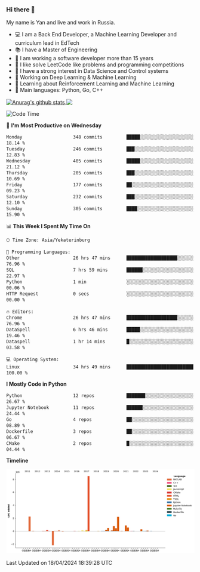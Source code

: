 ### Hi there 👋

My name is Yan and live and work in Russia.

- 💻 I am a Back End Developer, a Machine Learning Developer and curriculum lead in EdTech
- 📚 I have a Master of Engineering
- 🤔 I am working a software developer more than 15 years
- 🌱 I like solve LeetCode like problems and programming competitions
- 📝 I have a strong interest in Data Science and Control systems
- 🔭 Working on Deep Learning & Machine Learning
- 🌱 Learning about Reinforcement Learning and Machine Learning
- 🌟 Main languages: Python, Go, C++

<!--


**yanchick/yanchick** is a ✨ _special_ ✨ repository because its `README.md` (this file) appears on your GitHub profile.

Here are some ideas to get you started:

- I am a self taught Full Stack Developer and a Machine Learning Developer
- 🌱 I’m currently learning ...
- 👯 I’m looking to collaborate on ...
- 🤔 I’m looking for help with ...
- 💬 Ask me about ...
- 📫 How to reach me: ...
- 😄 Pronouns: ...
- ⚡ Fun fact: ...

-->


<a href="https://github.com/anuraghazra/github-readme-stats">
    <img align="center" src="https://github-readme-stats.vercel.app/api?username=yanchick&count_private=true" alt="Anurag's github stats" />
</a>
<a href="https://github.com/anuraghazra/github-readme-stats">
    <img align="center" src="https://github-readme-stats.vercel.app/api/top-langs/?username=yanchick&hide=javascript,html,CSS" />
</a>

<!--START_SECTION:waka-->
![Code Time](http://img.shields.io/badge/Code%20Time-1%2C785%20hrs%2045%20mins-blue)

📅 **I'm Most Productive on Wednesday** 

```text
Monday                   348 commits         █████░░░░░░░░░░░░░░░░░░░░   18.14 % 
Tuesday                  246 commits         ███░░░░░░░░░░░░░░░░░░░░░░   12.83 % 
Wednesday                405 commits         █████░░░░░░░░░░░░░░░░░░░░   21.12 % 
Thursday                 205 commits         ███░░░░░░░░░░░░░░░░░░░░░░   10.69 % 
Friday                   177 commits         ██░░░░░░░░░░░░░░░░░░░░░░░   09.23 % 
Saturday                 232 commits         ███░░░░░░░░░░░░░░░░░░░░░░   12.10 % 
Sunday                   305 commits         ████░░░░░░░░░░░░░░░░░░░░░   15.90 % 
```


📊 **This Week I Spent My Time On** 

```text
🕑︎ Time Zone: Asia/Yekaterinburg

💬 Programming Languages: 
Other                    26 hrs 47 mins      ███████████████████░░░░░░   76.96 % 
SQL                      7 hrs 59 mins       ██████░░░░░░░░░░░░░░░░░░░   22.97 % 
Python                   1 min               ░░░░░░░░░░░░░░░░░░░░░░░░░   00.06 % 
HTTP Request             0 secs              ░░░░░░░░░░░░░░░░░░░░░░░░░   00.00 % 

🔥 Editors: 
Chrome                   26 hrs 47 mins      ███████████████████░░░░░░   76.96 % 
DataSpell                6 hrs 46 mins       █████░░░░░░░░░░░░░░░░░░░░   19.46 % 
Dataspell                1 hr 14 mins        █░░░░░░░░░░░░░░░░░░░░░░░░   03.58 % 

💻 Operating System: 
Linux                    34 hrs 49 mins      █████████████████████████   100.00 % 
```

**I Mostly Code in Python** 

```text
Python                   12 repos            ███████░░░░░░░░░░░░░░░░░░   26.67 % 
Jupyter Notebook         11 repos            ██████░░░░░░░░░░░░░░░░░░░   24.44 % 
Go                       4 repos             ██░░░░░░░░░░░░░░░░░░░░░░░   08.89 % 
Dockerfile               3 repos             ██░░░░░░░░░░░░░░░░░░░░░░░   06.67 % 
CMake                    2 repos             █░░░░░░░░░░░░░░░░░░░░░░░░   04.44 % 
```



**Timeline**

![Lines of Code chart](https://raw.githubusercontent.com/yanchick/yanchick/main/assets/bar_graph.png)


 Last Updated on 18/04/2024 18:39:28 UTC
<!--END_SECTION:waka-->

